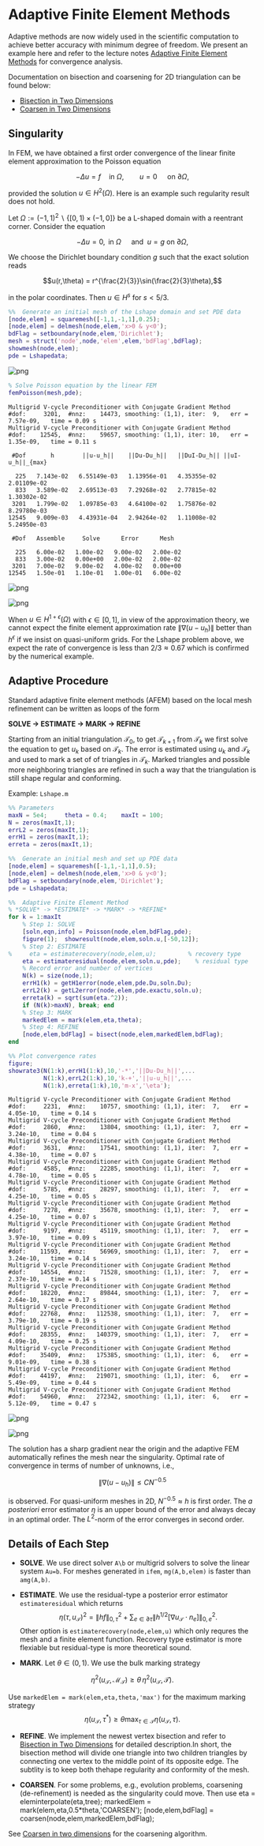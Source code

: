 # Adaptive Finite Element Methods

Adaptive methods are now widely used in the scientific computation to achieve better accuracy with minimum degree of freedom. We present an example here and refer to the lecture notes [Adaptive Finite Element Methods](https://www.math.uci.edu/~chenlong/226/Ch4AFEM.pdf) for convergence analysis.

Documentation on bisection and coarsening for 2D triangulation can be found below:
- [Bisection in Two Dimensions](bisectdoc.html)
- [Coarsen in Two Dimensions](coarsendoc.html)

## Singularity

In FEM, we have obtained a first order convergence of the linear finite element approximation to the Poisson equation

$$
-\Delta u = f \quad \text{in } \Omega, \qquad u=0 \quad \text{ on } \partial \Omega,
$$

provided the solution $u\in H^2(\Omega)$. Here is an example such regularity result does not hold. 

Let $\Omega:= (-1,1)^2 \backslash \{[0,1)\times(-1,0]\}$ be a L-shaped domain with a reentrant corner. Consider the equation

$$
-\Delta u = 0, \text{ in } \Omega  \quad \text{ and } \; 
u=g \text{ on } \partial \Omega,
$$

We choose the Dirichlet boundary condition $g$ such that the exact solution reads

$$u(r,\theta) = r^{\frac{2}{3}}\sin(\frac{2}{3}\theta),$$

in the polar coordinates. Then $u\in H^s$ for $s<5/3$.


```matlab
%%  Generate an initial mesh of the Lshape domain and set PDE data
[node,elem] = squaremesh([-1,1,-1,1],0.25);
[node,elem] = delmesh(node,elem,'x>0 & y<0');
bdFlag = setboundary(node,elem,'Dirichlet');
mesh = struct('node',node,'elem',elem,'bdFlag',bdFlag);
showmesh(node,elem);
pde = Lshapedata;
```


    
![png](afemdoc_files/afemdoc_3_0.png)
    



```matlab
% Solve Poisson equation by the linear FEM
femPoisson(mesh,pde);
```

    Multigrid V-cycle Preconditioner with Conjugate Gradient Method
    #dof:     3201,  #nnz:    14473, smoothing: (1,1), iter:  9,   err = 7.57e-09,   time = 0.09 s
    Multigrid V-cycle Preconditioner with Conjugate Gradient Method
    #dof:    12545,  #nnz:    59657, smoothing: (1,1), iter: 10,   err = 1.35e-09,   time = 0.11 s
    
     #Dof       h        ||u-u_h||    ||Du-Du_h||   ||DuI-Du_h|| ||uI-u_h||_{max}
    
      225   7.143e-02   6.55149e-03   1.13956e-01   4.35355e-02   2.01109e-02
      833   3.589e-02   2.69513e-03   7.29268e-02   2.77815e-02   1.30302e-02
     3201   1.799e-02   1.09785e-03   4.64100e-02   1.75876e-02   8.29780e-03
    12545   9.009e-03   4.43931e-04   2.94264e-02   1.11008e-02   5.24950e-03
    
     #Dof   Assemble     Solve      Error      Mesh    
    
      225   6.00e-02   1.00e-02   9.00e-02   2.00e-02
      833   3.00e-02   0.00e+00   2.00e-02   2.00e-02
     3201   7.00e-02   9.00e-02   4.00e-02   0.00e+00
    12545   1.50e-01   1.10e-01   1.00e-01   6.00e-02
    
    



    
![png](afemdoc_files/afemdoc_4_1.png)
    



    
![png](afemdoc_files/afemdoc_4_2.png)
    


When $u\in H^{1+\epsilon}(\Omega)$ with $\epsilon \in [0,1]$, in view of the approximation theory, we cannot expect the finite element
approximation rate $\|\nabla (u-u_h)\|$ better than $h^{\epsilon}$ if we insist on quasi-uniform grids. For the Lshape problem above, we expect the rate of convergence is less than $2/3 \approx 0.67$ which is confirmed by the numerical example.

## Adaptive Procedure

Standard adaptive finite element methods (AFEM) based on the local mesh refinement can be written as loops of the form

**SOLVE -> ESTIMATE -> MARK -> REFINE**

Starting from an initial triangulation $\mathcal  T_0$, to get $\mathcal T_{k+1}$ from $\mathcal T_k$ we first solve the equation to get $u_k$ based on $\mathcal T_k$. The error is estimated using $u_k$ and $\mathcal  T_k$ and used to mark a set of of triangles in $\mathcal T_k$. Marked triangles and possible more neighboring triangles are refined in such a way that the triangulation is still shape regular and conforming. 

Example: `Lshape.m`


```matlab
%% Parameters
maxN = 5e4;     theta = 0.4;    maxIt = 100; 
N = zeros(maxIt,1);   
errL2 = zeros(maxIt,1);   
errH1 = zeros(maxIt,1); 
erreta = zeros(maxIt,1);

%%  Generate an initial mesh and set up PDE data
[node,elem] = squaremesh([-1,1,-1,1],0.5);
[node,elem] = delmesh(node,elem,'x>0 & y<0');
bdFlag = setboundary(node,elem,'Dirichlet');
pde = Lshapedata;

%%  Adaptive Finite Element Method
% *SOLVE* -> *ESTIMATE* -> *MARK* -> *REFINE*
for k = 1:maxIt
    % Step 1: SOLVE
    [soln,eqn,info] = Poisson(node,elem,bdFlag,pde);
    figure(1);  showresult(node,elem,soln.u,[-50,12]);    
    % Step 2: ESTIMATE
%     eta = estimaterecovery(node,elem,u);         % recovery type
    eta = estimateresidual(node,elem,soln.u,pde);    % residual type
    % Record error and number of vertices
    N(k) = size(node,1);
    errH1(k) = getH1error(node,elem,pde.Du,soln.Du);
    errL2(k) = getL2error(node,elem,pde.exactu,soln.u);
    erreta(k) = sqrt(sum(eta.^2));
    if (N(k)>maxN), break; end        
    % Step 3: MARK
    markedElem = mark(elem,eta,theta);
    % Step 4: REFINE
    [node,elem,bdFlag] = bisect(node,elem,markedElem,bdFlag);
end

%% Plot convergence rates
figure;
showrate3(N(1:k),errH1(1:k),10,'-*','||Du-Du_h||',...
          N(1:k),errL2(1:k),10,'k-+','||u-u_h||',...
          N(1:k),erreta(1:k),10,'m-x','\eta');
```

    Multigrid V-cycle Preconditioner with Conjugate Gradient Method
    #dof:     2231,  #nnz:    10757, smoothing: (1,1), iter:  7,   err = 4.05e-10,   time = 0.14 s
    Multigrid V-cycle Preconditioner with Conjugate Gradient Method
    #dof:     2860,  #nnz:    13804, smoothing: (1,1), iter:  7,   err = 3.24e-10,   time = 0.04 s
    Multigrid V-cycle Preconditioner with Conjugate Gradient Method
    #dof:     3631,  #nnz:    17541, smoothing: (1,1), iter:  7,   err = 4.38e-10,   time = 0.07 s
    Multigrid V-cycle Preconditioner with Conjugate Gradient Method
    #dof:     4585,  #nnz:    22285, smoothing: (1,1), iter:  7,   err = 4.78e-10,   time = 0.05 s
    Multigrid V-cycle Preconditioner with Conjugate Gradient Method
    #dof:     5785,  #nnz:    28297, smoothing: (1,1), iter:  7,   err = 4.25e-10,   time = 0.05 s
    Multigrid V-cycle Preconditioner with Conjugate Gradient Method
    #dof:     7278,  #nnz:    35678, smoothing: (1,1), iter:  7,   err = 4.25e-10,   time = 0.07 s
    Multigrid V-cycle Preconditioner with Conjugate Gradient Method
    #dof:     9197,  #nnz:    45119, smoothing: (1,1), iter:  7,   err = 3.97e-10,   time = 0.09 s
    Multigrid V-cycle Preconditioner with Conjugate Gradient Method
    #dof:    11593,  #nnz:    56969, smoothing: (1,1), iter:  7,   err = 3.24e-10,   time = 0.14 s
    Multigrid V-cycle Preconditioner with Conjugate Gradient Method
    #dof:    14554,  #nnz:    71528, smoothing: (1,1), iter:  7,   err = 2.37e-10,   time = 0.14 s
    Multigrid V-cycle Preconditioner with Conjugate Gradient Method
    #dof:    18220,  #nnz:    89844, smoothing: (1,1), iter:  7,   err = 2.64e-10,   time = 0.17 s
    Multigrid V-cycle Preconditioner with Conjugate Gradient Method
    #dof:    22768,  #nnz:   112538, smoothing: (1,1), iter:  7,   err = 3.79e-10,   time = 0.19 s
    Multigrid V-cycle Preconditioner with Conjugate Gradient Method
    #dof:    28355,  #nnz:   140379, smoothing: (1,1), iter:  7,   err = 4.09e-10,   time = 0.25 s
    Multigrid V-cycle Preconditioner with Conjugate Gradient Method
    #dof:    35409,  #nnz:   175385, smoothing: (1,1), iter:  6,   err = 9.01e-09,   time = 0.38 s
    Multigrid V-cycle Preconditioner with Conjugate Gradient Method
    #dof:    44197,  #nnz:   219071, smoothing: (1,1), iter:  6,   err = 5.49e-09,   time = 0.44 s
    Multigrid V-cycle Preconditioner with Conjugate Gradient Method
    #dof:    54960,  #nnz:   272342, smoothing: (1,1), iter:  6,   err = 5.12e-09,   time = 0.47 s



    
![png](afemdoc_files/afemdoc_7_1.png)
    



    
![png](afemdoc_files/afemdoc_7_2.png)
    


The solution has a sharp gradient near the origin and the adaptive FEM automatically refines the mesh near the singularity. Optimal rate of convergence in terms of number of unknowns, i.e., 

$$\|\nabla (u - u_h) \|\leq C N^{-0.5}$$ 

is observed. For quasi-uniform meshes in 2D, $N^{-0.5} \approx h$ is first order. The *a posteriori* error estimator $\eta$ is an upper bound of the error and always decay in an optimal order. The $L^2$-norm of the error converges in second order.

## Details of Each Step

- **SOLVE**. We use direct solver `A\b` or multigrid solvers to solve the linear system `Au=b`. For meshes generated in `ifem`, `mg(A,b,elem)` is faster than `amg(A,b)`.

- **ESTIMATE**. We use the residual-type a posterior error estimator `estimateresidual` which returns 
$$
\eta(\tau,u_{\mathcal T})^2 = \|h f\|_{0,\tau}^2 + \sum _{e\in \partial \tau} \|h^{1/2}[\nabla u_{\mathcal T}\cdot n_e]\|_{0,e}^2.
$$
Other option is `estimaterecovery(node,elem,u)` which only requres the mesh and a finite element function. Recovery type estimator is more flexiable but residual-type is more theoretical sound. 

- **MARK**. Let $\theta \in (0,1)$. We use the bulk marking strategy 

$$
\eta ^2(u_{\mathcal T},\mathcal M_{\mathcal T})\geq \theta \, \eta ^2(u_{\mathcal T},\mathcal T).
$$

Use `markedElem = mark(elem,eta,theta,'max')` for the maximum marking strategy
$$
\eta (u_{\mathcal T},\tau ^*)\geq \theta \max _{\tau\in \mathcal T}\eta (u_{\mathcal T},\tau ).
$$

- **REFINE**. We implement the newest vertex bisection and refer to [Bisection in Two Dimensions](bisectdoc.html) for detailed description.In short, the bisection method will divide one triangle into two children triangles by connecting one vertex to the middle point of its opposite edge. The subtlity is to keep both thehape regularity and conformity of the mesh. 

- **COARSEN**. For some problems, e.g., evolution problems, coarsening (de-refinement) is needed as the singularity could move. Then use
        eta = eleminterpolate(eta,tree);
        markedElem = mark(elem,eta,0.5*theta,'COARSEN');
        [node,elem,bdFlag] = coarsen(node,elem,markedElem,bdFlag);
        
See [Coarsen in two dimensions](coarsendoc.html) for the coarsening algorithm.
